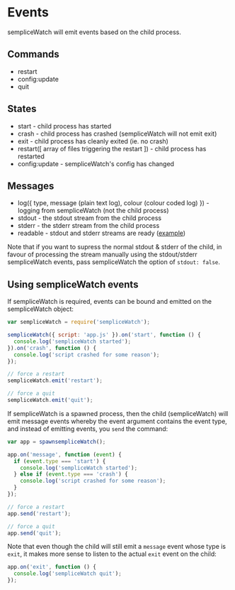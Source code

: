 # Events

sempliceWatch will emit events based on the child process.

## Commands

- restart
- config:update
- quit

## States

- start - child process has started
- crash - child process has crashed (sempliceWatch will not emit exit)
- exit - child process has cleanly exited (ie. no crash)
- restart([ array of files triggering the restart ]) - child process has restarted
- config:update - sempliceWatch's config has changed

## Messages

- log({ type, message (plain text log), colour (colour coded log) }) - logging from sempliceWatch (not the child process)
- stdout - the stdout stream from the child process
- stderr - the stderr stream from the child process
- readable - stdout and stderr streams are ready ([example](https://github.com/remy/sempliceWatch#pipe-output-to-somewhere-else))

Note that if you want to supress the normal stdout & stderr of the child, in favour
of processing the stream manually using the stdout/stderr sempliceWatch events, pass
sempliceWatch the option of `stdout: false`.

## Using sempliceWatch events

If sempliceWatch is required, events can be bound and emitted on the sempliceWatch object:

```js
var sempliceWatch = require('sempliceWatch');

sempliceWatch({ script: 'app.js' }).on('start', function () {
  console.log('sempliceWatch started');
}).on('crash', function () {
  console.log('script crashed for some reason');
});

// force a restart
sempliceWatch.emit('restart');

// force a quit
sempliceWatch.emit('quit');
```

If sempliceWatch is a spawned process, then the child (sempliceWatch) will emit message
events whereby the event argument contains the event type, and instead of
emitting events, you `send` the command:

```js
var app = spawnsempliceWatch();

app.on('message', function (event) {
  if (event.type === 'start') {
    console.log('sempliceWatch started');
  } else if (event.type === 'crash') {
    console.log('script crashed for some reason');
  }
});

// force a restart
app.send('restart');

// force a quit
app.send('quit');
```

Note that even though the child will still emit a `message` event whose type is
`exit`, it makes more sense to listen to the actual `exit` event on the child:

```js
app.on('exit', function () {
  console.log('sempliceWatch quit');
});
```
